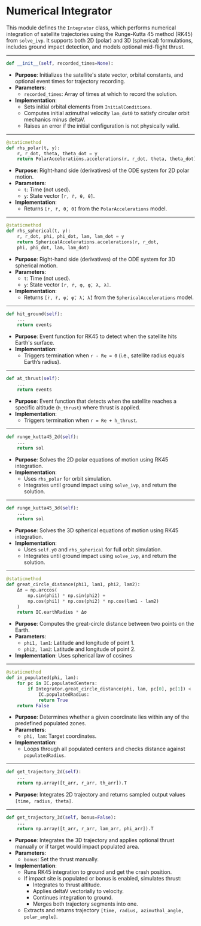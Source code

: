 # Numerical Integrator

This module defines the `Integrator` class, which performs numerical integration of satellite trajectories using the Runge-Kutta 45 method (RK45) from `solve_ivp`. It supports both 2D (polar) and 3D (spherical) formulations, includes ground impact detection, and models optional mid-flight thrust.

---

```python
def __init__(self, recorded_times=None):
```
- **Purpose**: Initializes the satellite's state vector, orbital constants, and optional event times for trajectory recording.
- **Parameters**:
    - `recorded_times`: Array of times at which to record the solution.
- **Implementation**:
    - Sets initial orbital elements from `InitialConditions`.
    - Computes initial azimuthal velocity `lam_dot0` to satisfy circular orbit mechanics minus deltaV.
    - Raises an error if the initial configuration is not physically valid.

---

```python
@staticmethod
def rhs_polar(t, y):
    r, r_dot, theta, theta_dot = y
    return PolarAccelerations.accelerations(r, r_dot, theta, theta_dot)
```
- **Purpose**: Right-hand side (derivatives) of the ODE system for 2D polar motion.
- **Parameters**:
    - `t`: Time (not used).
    - `y`: State vector `[r, ṙ, θ, θ̇]`.
- **Implementation**:
    - Returns `[ṙ, r̈, θ̇, θ̈]` from the `PolarAccelerations` model.

---

```python
@staticmethod
def rhs_spherical(t, y):
    r, r_dot, phi, phi_dot, lam, lam_dot = y
    return SphericalAccelerations.accelerations(r, r_dot, 
    phi, phi_dot, lam, lam_dot)
```
- **Purpose**: Right-hand side (derivatives) of the ODE system for 3D spherical motion.
- **Parameters**:
    - `t`: Time (not used).
    - `y`: State vector `[r, ṙ, φ, φ̇, λ, λ̇]`.
- **Implementation**:
    - Returns `[ṙ, r̈, φ̇, φ̈, λ̇, λ̈]` from the `SphericalAccelerations` model.

---

```python
def hit_ground(self):
    ...
    return events
```
- **Purpose**: Event function for RK45 to detect when the satellite hits Earth's surface.
- **Implementation**:
    - Triggers termination when `r - Re = 0` (i.e., satellite radius equals Earth’s radius).

---

```python
def at_thrust(self):
    ...
    return events
```
- **Purpose**: Event function that detects when the satellite reaches a specific altitude (`h_thrust`) where thrust is applied.
- **Implementation**:
    - Triggers termination when `r = Re + h_thrust`.

---

```python
def runge_kutta45_2d(self):
    ...
    return sol
```
- **Purpose**: Solves the 2D polar equations of motion using RK45 integration.
- **Implementation**:
    - Uses `rhs_polar` for orbit simulation.
    - Integrates until ground impact using `solve_ivp`, and return the solution.

---

```python
def runge_kutta45_3d(self):
    ...
    return sol
```
- **Purpose**: Solves the 3D spherical equations of motion using RK45 integration.
- **Implementation**:
    - Uses `self.y0` and `rhs_spherical` for full orbit simulation.
    - Integrates until ground impact using `solve_ivp`, and return the solution.

---

```python
@staticmethod
def great_circle_distance(phi1, lam1, phi2, lam2):
    Δσ = np.arccos(
        np.sin(phi1) * np.sin(phi2) +
        np.cos(phi1) * np.cos(phi2) * np.cos(lam1 - lam2)
    )
    return IC.earthRadius * Δσ
```
- **Purpose**: Computes the great-circle distance between two points on the Earth.
- **Parameters**:
    - `phi1, lam1`: Latitude and longitude of point 1.
    - `phi2, lam2`: Latitude and longitude of point 2.
- **Implementation**: Uses spherical law of cosines

---

```python
@staticmethod
def in_populated(phi, lam):
    for pc in IC.populatedCenters:
        if Integrator.great_circle_distance(phi, lam, pc[0], pc[1]) < 
            IC.populatedRadius:
            return True
    return False
```
- **Purpose**: Determines whether a given coordinate lies within any of the predefined populated zones.
- **Parameters**:
    - `phi, lam`: Target coordinates.
- **Implementation**:
    - Loops through all populated centers and checks distance against `populatedRadius`.

---

```python
def get_trajectory_2d(self):
    ...
    return np.array([t_arr, r_arr, th_arr]).T
```
- **Purpose**: Integrates 2D trajectory and returns sampled output values `[time, radius, theta]`.

---

```python
def get_trajectory_3d(self, bonus=False):
    ...
    return np.array([t_arr, r_arr, lam_arr, phi_arr]).T
```
- **Purpose**: Integrates the 3D trajectory and applies optional thrust manually or if target would impact populated area.
- **Parameters**: 
    - `bonus`: Set the thrust manually.
- **Implementation**:
    - Runs RK45 integration to ground and get the crash position.
    - If impact site is populated or bonus is enabled, simulates thrust:
        - Integrates to thrust altitude.
        - Applies deltaV vectorially to velocity.
        - Continues integration to ground.
        - Merges both trajectory segments into one.
    - Extracts and returns trajectory `[time, radius, azimuthal_angle, polar_angle]`.
